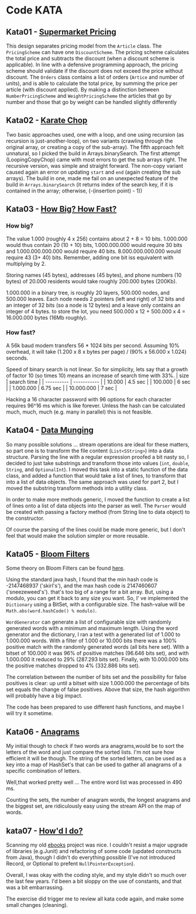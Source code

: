 # Code KATA

## Kata01 - [Supermarket Pricing](http://codekata.com/kata/com.putoet.kata01-supermarket-pricing/)
This design separates pricing model from the ```Article``` class. The ```PricingScheme``` can have one
```DiscountScheme```. The pricing scheme calculates the total price and subtracts the discount (when a discount scheme
is applicable). In line with a defensive programming approach,  the pricing scheme should validate if the discount
does not exceed the price without discount.
The ```Orders``` class contains a list of orders (```Artice``` and number of units), and is able to calculate the total 
price, by summing the price per article (with discount applied).
By making a distinction between ```NumberPricingScheme``` and ```WeightPricingScheme``` the articles that go by number 
and those that go by weight can be handled slightly differently    

## Kata02 - [Karate Chop](http://codekata.com/kata/kata02-karate-chop/)
Two basic approaches used, one with a loop, and one using recursion (as recursion is just-another-loop), on two 
variants (crawling through the original array, or creating a copy of the sub-array). The fifth approach felt unnatural,
so I picked the build in Arrays.binarySearch.
The first attempt (LoopingCopyChop) came with most errors to get the sub arrays right. The recursive version, was 
simple and straight forward. The non-copy variant caused again an error on updating ```start``` and ```end``` (again
creating the sub arrays). The build in one, made me fail on an unexpected feature of the build in 
```Arrays.binarySearch``` (it returns index of the search key, if it is contained in the array; otherwise, 
(-(insertion point) - 1))

## Kata03 - [How Big? How Fast?](http://codekata.com/kata/kata03-how-big-how-fast/)
### How big?
The value 1.000 (roughly 4 x 256) contains about 2 + 8 = 10 bits. 1.000.000 would thus contain 20 (10 + 10) bits,
1.000.000.000 would require 30 bits and 1.000.000.000.000 would require 40 bits. 8.000.000.000.000 would require 43 
(3+ 40) bits. Remember, adding one bit iss equivalent with multiplying by 2.

Storing names (45 bytes), addresses (45 bytes), and phone numbers (10 bytes) of 20.000 residents would take roughly 
200.000 bytes (200Kb).

1.000.000 in a binary tree, is roughly 20 layers, 500.000 nodes, and 500.000 leaves. Each node needs 2 pointers 
(left and right) of 32 bits and an integer of 32 bits (so a node is 12 bytes) and a leave only contains an integer
of 4 bytes. to store the lot, you need 500.000 x 12 + 500.000 x 4 = 16.000.000 bytes (16Mb roughly). 

### How fast?
A 56k baud modem transfers 56 * 1024 bits per second. Assuming 10% overhead, it will take 
(1.200 x 8 x bytes per page) / (90% x 56.000 x 1.024) seconds.

Speed of binary search is not linear. So for simplicity, lets say that a growth of factor 10 (so times 10)
means an increase of search time with 33%. 
| size       | search time |
| ---------- | ----------- |
| 10.000     | 4.5 sec     |
| 100.000    | 6 sec       |
| 1.000.000  | 6.75 sec    |
| 10.000.000 | 7 sec       |

Hacking a 16 character password with 96 options for each character requires 96^16 ms which is like forever. Unless the 
hash can be calculated much, much, much (e.g. many in parallel) this is not feasible.

## Kata04 - [Data Munging](http://codekata.com/kata/kata04-data-munging/)
So many possible solutions ... stream operations are ideal for these matters, so part one is to transform the file
content (```List<SString>```) into a data structure. Parsing the line with a regular expression proofed a bit nasty
so, I decided to just take substrings and transform those into values (```int```, ```double```, ```String```, and 
```OptionalInt```). I moved this task into a static function of the data class, and added a function that would take a 
list of lines, to transform that into a list of data objects. The same approach was used for part 2, but I moved the 
substring transform methods into a utility class.

In order to make more methods generic, I moved the function to create a list of lines onto a list of data objects into 
the parser as well. The ```Parser``` would be created with passing a factory method (from String line to data object) to
the constructor.

Of course the parsing of the lines could be made more generic, but I don't feel that would make the solution simpler
or more reusable.

## Kata05 - [Bloom Filters](http://codekata.com/kata/kata05-bloom-filters/)
Some theory on Bloom Filters can be found [here](http://pages.cs.wisc.edu/~cao/papers/summary-cache/node8.html).

Using the standard java hash, I found that the min hash code is -2147468937 ('skirl's'), and the max hash code is 
2147460607 ('sneezeweed's'). that's too big of a range for a bit array. But, using a modulo, you can get it back to any 
size you want. So, I' ve implemented the ```Dictionary``` using a BitSet, with a configurable size. The hash-value will
be ```Math.abs(word.hashCode() % modulo)```.

```WordGenerator``` can generate a list of configurable size with randomly generated words with a minimum and maximum 
length. Using the word generator and the dictionary, I ran a test with a generated list of 1.000 to 1.000.000 words. 
With a filter of 1.000 or 10.000 bits there was a 100% positive match with the randomly generated words (all bits here 
set). WIth a bitset of 100.000 it was 96% of positive matches (96.646 bits set), and with 1.000.000 it reduced to 29%
(287.293 bits set). Finally, with 10.000.000 bits the positive matches dropped to 4% (332.886 bits set).

The correlation between the number of bits set and the possibility for false positives is clear: up until a bitset 
with size 1.000.000 the percentage of bits set equals the change of false positives. Above that size, the hash 
algorithm will probably have a big impact.

The code has been prepared to use different hash functions, and maybe I will try it sometime.

## Kata06 - [Anagrams](http://codekata.com/kata/kata06-anagrams/)
My initial though to check if two words ara anagrams,would be to sort the letters of the word and just compare the 
sorted lists. I'm not sure how efficient it will be though. The string of the sorted letters, can be used as a key 
into a map of HashSet's that can be used to gather all anagrams of a specific combination of letters. 

Well,that worked pretty well ... The entire word list was processed in 490 ms. 

Counting the sets, the number of anagram words, the longest anagrams and the biggest set, are ridiculously easy 
using the stream API on the map of words.

## kata07 - [How'd I do?](http://codekata.com/kata/kata07-howd-i-do/)
Scanning my old [ebooks](https://github.com/z669016/ebooks) project was nice. I couldn't resist a major upgrade of 
libraries (e.g.Junit) and refactoring of some code (updated constructs from Java), though I didn't do everything 
possible (I've not introduced Record, or Optional to prefent ```NullPointerException```). 

Overall, I was okay with the coding style, and my style didn't so much over the last few years. I'd been a bit sloppy
on the use of constants, and that was a bit embarrassing.

The exercise did trigger me to review all kata code again, and make some small changes (cleaning).


 
